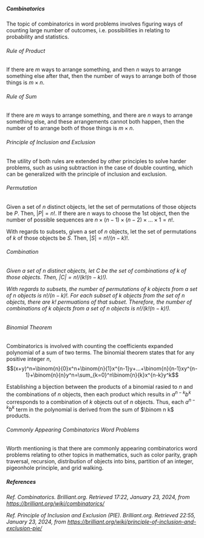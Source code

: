 <h5>Combinatorics</h5>

The topic of combinatorics in word problems involves figuring ways of counting large number of outcomes, i.e. possibilities in relating to probability and statistics.

<h6>Rule of Product</h6>

If there are $m$ ways to arrange something, and then $n$ ways to arrange something else after that, then the number of ways to arrange both of those things is $m×n$.

<h6>Rule of Sum</h6>

If there are $m$ ways to arrange something, and there are $n$ ways to arrange something else, and these arrangements cannot both happen, then the number of to arrange both of those things is $m×n$.

<h6>Principle of Inclusion and Exclusion</h6>

The utility of both rules are extended by other principles to solve harder problems, such as using subtraction in the case of double counting, which can be generalized with the principle of inclusion and exclusion. 

<h6>Permutation</h6>

Given a set of $n$ distinct objects, let the set of permutations of those objects be $P$. Then, $|P|=n!$. If there are $n$ ways to choose the 1st object, then the number of possible sequences are $n×(n-1)×(n-2)×...×1 = n!$.

With regards to subsets, given a set of $n$ objects, let the set of permutations of $k$ of those objects be $S$. Then, $|S|=n!/(n-k)!$.

<h6>Combination<h6>

Given a set of $n$ distinct objects, let $C$ be the set of combinations of $k$ of those objects. Then, $|C|=n!/(k!(n-k)!)$.

With regards to subsets, the number of permutations of $k$ objects from a set of $n$ objects is $n!/(n-k)!$. For each subset of $k$ objects from the set of $n$ objects, there are $k!$ permuations of that subset. Therefore, the number of combinations of $k$ objects from a set of $n$ objects is $n!/(k!(n-k)!)$.

<h6>Binomial Theorem</h6>

Combinatorics is involved with counting the coefficients expanded polynomial of a sum of two terms. The binomial theorem states that for any positive integer $n$, $$(x+y)^n=\binom{n}{0}x^n+\binom{n}{1}x^{n-1}y+...+\binom{n}{n-1}xy^{n-1}+\binom{n}{n}y^n=\sum_{k=0}^n\binom{n}{k}x^{n-k}y^k$$

Establishing a bijection between the products of a binomial rasied to $n$ and the combinations of $n$ objects, then each product which results in $a^{n-k}b^{k}$ corresponds to a combination of $k$ objects out of $n$ objects. Thus, each $a^{n-k}b^k$ term in the polynomial is derived from the sum of $\binom n k$ products.

<h6>Commonly Appearing Combinatorics Word Problems</h6>

Worth mentioning is that there are commonly appearing combinatorics word problems relating to other topics in mathematics, such as color parity, graph traversal, recursion, distribution of objects into bins, partition of an integer, pigeonhole principle, and grid walking.

<h5>References</h5>

_Ref._ _Combinatorics. Brilliant.org. Retrieved 17:22, January 23, 2024, from https://brilliant.org/wiki/combinatorics/_

_Ref._ _Principle of Inclusion and Exclusion (PIE). Brilliant.org. Retrieved 22:55, January 23, 2024, from https://brilliant.org/wiki/principle-of-inclusion-and-exclusion-pie/_
